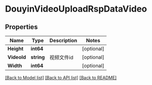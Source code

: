 # DouyinVideoUploadRspDataVideo

## Properties

Name | Type | Description | Notes
------------ | ------------- | ------------- | -------------
**Height** | **int64** |  | [optional] 
**VideoId** | **string** | 视频文件id | [optional] 
**Width** | **int64** |  | [optional] 

[[Back to Model list]](../README.md#documentation-for-models) [[Back to API list]](../README.md#documentation-for-api-endpoints) [[Back to README]](../README.md)


